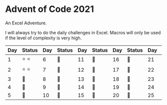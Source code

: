 # **Advent of Code 2021**

An Excel Adventure.

I will always try to do the daily challenges in Excel. Macros will only be used if the level of complexity is very high.



| Day  | Status | Day  | Status | Day  | Status | Day  | Status | Day  | Status |
| ---- | ------ | ---- | ------ | ---- | ------ | ---- | ------ | ---- | ------ |
| 1 | :star: :star: | 6 | :calendar: | 11 | :calendar:  | 16 | :calendar:  | 21 | :calendar:  |
| 2 | :star: :star: | 7 | :calendar: | 12 | :calendar:  | 17 | :calendar:  | 22 | :calendar: |
| 3 | :calendar: | 8 | :calendar: | 13 | :calendar:  | 18 | :calendar: | 23 | :calendar: |
| 4 | :calendar: | 9 | :calendar: | 14 | :calendar:  | 19 | :calendar:  | 24 | :calendar: |
| 5 | :calendar: | 10 |  :calendar: | 15 | :calendar:  | 20 | :calendar: | 25 | :calendar: |
